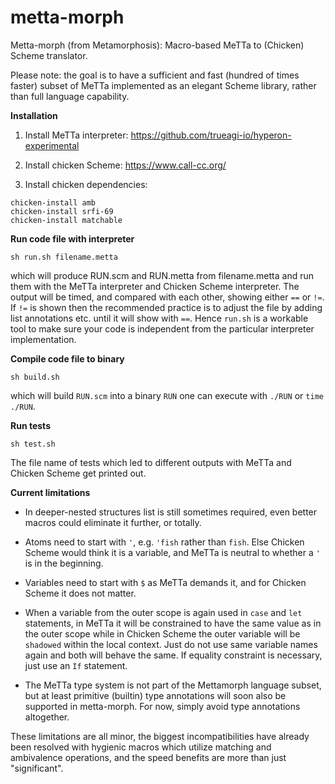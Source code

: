 # metta-morph
Metta-morph (from Metamorphosis): Macro-based MeTTa to (Chicken) Scheme translator.

Please note: the goal is to have a sufficient and fast (hundred of times faster) subset of MeTTa implemented as an elegant Scheme library, rather than full language capability.

**Installation**

1. Install MeTTa interpreter: https://github.com/trueagi-io/hyperon-experimental

2. Install chicken Scheme: https://www.call-cc.org/

3. Install chicken dependencies:
```
chicken-install amb
chicken-install srfi-69
chicken-install matchable
```

**Run code file with interpreter**

```sh run.sh filename.metta```

which will produce RUN.scm and RUN.metta from filename.metta and run
them with the MeTTa interpreter and Chicken Scheme interpreter.
The output will be timed, and compared with each other, showing either ```==``` or ```!=```.
If ```!=``` is shown then the recommended practice is to adjust the file by adding list annotations etc. until it will show with ```==```.
Hence ```run.sh``` is a workable tool to make sure your code is independent from the particular interpreter implementation.

**Compile code file to binary**

```sh build.sh```

which will build ```RUN.scm``` into a binary ```RUN``` one can execute with ```./RUN``` or ```time ./RUN```.

**Run tests**

```sh test.sh```

The file name of tests which led to different outputs with MeTTa and Chicken Scheme get printed out.

**Current limitations**

- In deeper-nested structures list is still sometimes required, even better macros could eliminate it further, or totally.

- Atoms need to start with ```'```, e.g. ```'fish``` rather than ```fish```. Else Chicken Scheme would think it is a variable, and MeTTa is neutral to whether a ```'``` is in the beginning.

- Variables need to start with ```$``` as MeTTa demands it, and for Chicken Scheme it does not matter.

- When a variable from the outer scope is again used in ```case``` and ```let``` statements, in MeTTa it will be constrained to have the same value as in the outer scope while in Chicken Scheme the outer variable will be ```shadowed``` within the local context. Just do not use same variable names again and both will behave the same. If equality constraint is necessary, just use an ```If``` statement.

- The MeTTa type system is not part of the Mettamorph language subset, but at least primitive (builtin) type annotations will soon also be supported in metta-morph. For now, simply avoid type annotations altogether.

These limitations are all minor, the biggest incompatibilities have already been resolved with hygienic macros which utilize matching and ambivalence operations, and the speed benefits are more than just "significant".


